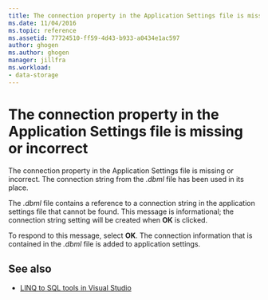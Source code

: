 ```yaml
---
title: The connection property in the Application Settings file is missing or incorrect
ms.date: 11/04/2016
ms.topic: reference
ms.assetid: 77724510-ff59-4d43-b933-a0434e1ac597
author: ghogen
ms.author: ghogen
manager: jillfra
ms.workload:
- data-storage
---
```

# The connection property in the Application Settings file is missing or incorrect

The connection property in the Application Settings file is missing or incorrect. The connection string from the *.dbml* file has been used in its place.

The *.dbml* file contains a reference to a connection string in the application settings file that cannot be found. This message is informational; the connection string setting will be created when **OK** is clicked.

To respond to this message, select **OK**. The connection information that is contained in the *.dbml* file is added to application settings.

## See also

- [LINQ to SQL tools in Visual Studio](../data-tools/linq-to-sql-tools-in-visual-studio2.md)
